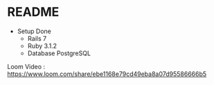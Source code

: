 # README

* Setup Done
  * Rails 7
  * Ruby 3.1.2
  * Database PostgreSQL


Loom Video : https://www.loom.com/share/ebe1168e79cd49eba8a07d95586666b5
